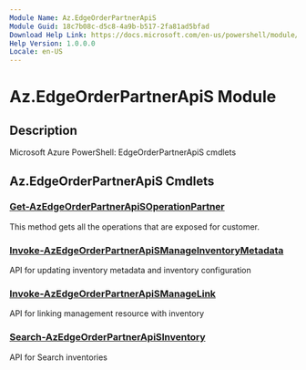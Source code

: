 ```yaml
---
Module Name: Az.EdgeOrderPartnerApiS
Module Guid: 18c7b08c-d5c8-4a9b-b517-2fa81ad5bfad
Download Help Link: https://docs.microsoft.com/en-us/powershell/module/az.edgeorderpartnerapis
Help Version: 1.0.0.0
Locale: en-US
---
```


# Az.EdgeOrderPartnerApiS Module
## Description
Microsoft Azure PowerShell: EdgeOrderPartnerApiS cmdlets

## Az.EdgeOrderPartnerApiS Cmdlets
### [Get-AzEdgeOrderPartnerApiSOperationPartner](Get-AzEdgeOrderPartnerApiSOperationPartner.md)
This method gets all the operations that are exposed for customer.

### [Invoke-AzEdgeOrderPartnerApiSManageInventoryMetadata](Invoke-AzEdgeOrderPartnerApiSManageInventoryMetadata.md)
API for updating inventory metadata and inventory configuration

### [Invoke-AzEdgeOrderPartnerApiSManageLink](Invoke-AzEdgeOrderPartnerApiSManageLink.md)
API for linking management resource with inventory

### [Search-AzEdgeOrderPartnerApiSInventory](Search-AzEdgeOrderPartnerApiSInventory.md)
API for Search inventories

